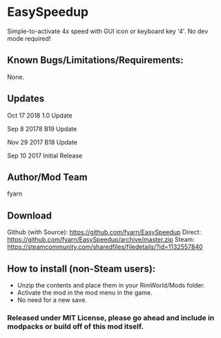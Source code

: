 # EasySpeedup
Simple-to-activate 4x speed with GUI icon or keyboard key '4'. No dev mode required!

## Known Bugs/Limitations/Requirements:
None.

## Updates
Oct 17 2018
1.0 Update

Sep 8 20178
B19 Update

Nov 29 2017
B18 Update

Sep 10 2017
Initial Release

## Author/Mod Team
fyarn

## Download
Github (with Source): https://github.com/fyarn/EasySpeedup
Direct: https://github.com/fyarn/EasySpeedup/archive/master.zip
Steam: https://steamcommunity.com/sharedfiles/filedetails/?id=1132557840

## How to install (non-Steam users):
- Unzip the contents and place them in your RimWorld/Mods folder.
- Activate the mod in the mod menu in the game.
- No need for a new save.

### Released under MIT License, please go ahead and include in modpacks or build off of this mod itself.
